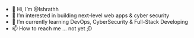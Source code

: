 - 👋 Hi, I’m @Ishrathh
- 👀 I’m interested in building next-level web apps & cyber security
- 🌱 I’m currently learning DevOps, CyberSecurity & Full-Stack Developing
- 📫 How to reach me ... not yet ;D

<!---
Ishrathh/Ishrathh is a ✨ special ✨ repository because its `README.md` (this file) appears on your GitHub profile.
You can click the Preview link to take a look at your changes.
--->
